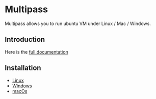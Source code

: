 # Multipass

Multipass allows you to run ubuntu VM under Linux / Mac / Windows.

## Introduction

Here is the [full documentation](https://multipass.run/)

## Installation

- [Linux](https://multipass.run/docs/installing-on-linux)
- [Windows](https://multipass.run/docs/installing-on-windows)
- [macOs](https://multipass.run/docs/installing-on-macos)
